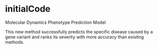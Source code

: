 # initialCode
Molecular Dynamics Phenotype Prediction Model 

This new method successfully predicts the specific disease caused by a gene variant and ranks its severity with more accuracy than existing methods. 

